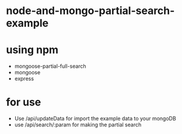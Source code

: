 # node-and-mongo-partial-search-example

# using npm
- mongoose-partial-full-search
- mongoose
- express

# for use

- Use /api/updateData for import the example data to your mongoDB
- use /api/search/:param for making the partial search
